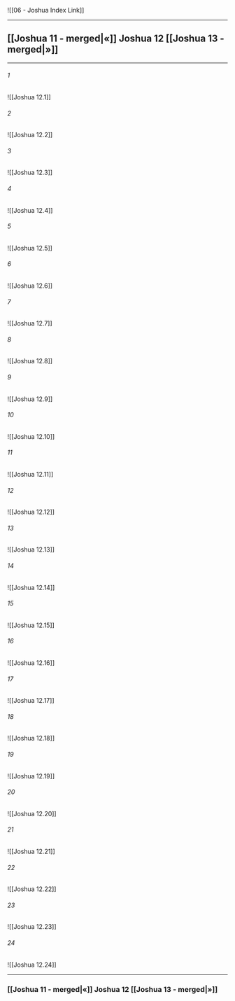 ![[06 - Joshua Index Link]]

---
##  [[Joshua 11 - merged|«]] Joshua 12 [[Joshua 13 - merged|»]]

---

###### 1
![[Joshua 12.1]] 

###### 2
![[Joshua 12.2]] 

###### 3
![[Joshua 12.3]] 

###### 4
![[Joshua 12.4]]

###### 5 
![[Joshua 12.5]] 

###### 6
![[Joshua 12.6]] 

###### 7
![[Joshua 12.7]] 

###### 8
![[Joshua 12.8]] 

###### 9
![[Joshua 12.9]] 

###### 10
![[Joshua 12.10]] 

###### 11
![[Joshua 12.11]] 

###### 12
![[Joshua 12.12]]

###### 13
![[Joshua 12.13]] 

###### 14
![[Joshua 12.14]] 

###### 15
![[Joshua 12.15]]

###### 16
![[Joshua 12.16]] 

###### 17
![[Joshua 12.17]]

###### 18
![[Joshua 12.18]] 

###### 19
![[Joshua 12.19]] 

###### 20
![[Joshua 12.20]]

###### 21
![[Joshua 12.21]] 

###### 22
![[Joshua 12.22]] 

###### 23
![[Joshua 12.23]]

###### 24
![[Joshua 12.24]] 


---
###  [[Joshua 11 - merged|«]] Joshua 12 [[Joshua 13 - merged|»]]
